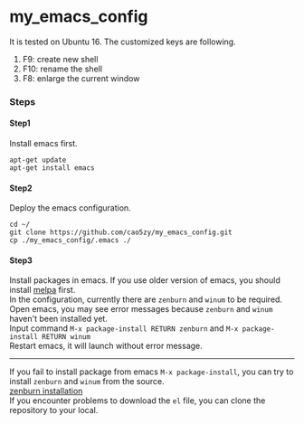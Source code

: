 # my_emacs_config

It is tested on Ubuntu 16. 
The customized keys are following.  
1. F9: create new shell
2. F10: rename the shell
3. F8: enlarge the current window

### Steps
#### Step1
Install emacs first.  
```
apt-get update
apt-get install emacs
```
#### Step2
Deploy the emacs configuration.  
```
cd ~/
git clone https://github.com/cao5zy/my_emacs_config.git
cp ./my_emacs_config/.emacs ./
```

#### Step3
Install packages in emacs. If you use older version of emacs, you should install [melpa](https://github.com/melpa/melpa) first.  
In the configuration, currently there are `zenburn` and `winum` to be required.  
Open emacs, you may see error messages because `zenburn` and `winum` haven't been installed yet.  
Input command `M-x package-install RETURN zenburn` and `M-x package-install RETURN winum`   
Restart emacs, it will launch without error message.  

---
If you fail to install package from emacs `M-x package-install`, you can try to install `zenburn` and `winum` from the source.    
[zenburn installation](https://github.com/bbatsov/zenburn-emacs)   
If you encounter problems to download the `el` file, you can clone the repository to your local.   



